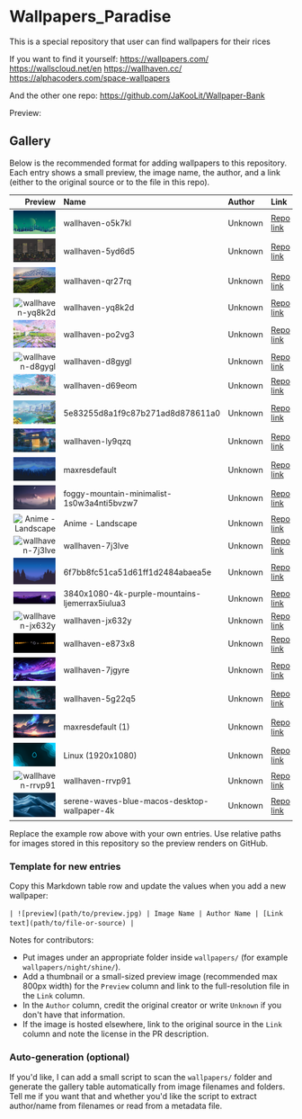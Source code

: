 # Wallpapers_Paradise
This is a special repository that user can find wallpapers for their rices


If you want to find it yourself:
https://wallpapers.com/
https://wallscloud.net/en
https://wallhaven.cc/
https://alphacoders.com/space-wallpapers

And the other one repo:
https://github.com/JaKooLit/Wallpaper-Bank

Preview:

## Gallery

Below is the recommended format for adding wallpapers to this repository. Each entry shows a small preview, the image name, the author, and a link (either to the original source or to the file in this repo).

| Preview | Name | Author | Link |
|---:|:---|:---|:---|
| ![wallhaven-o5k7kl](wallpapers/urban/wallhaven-o5k7kl.jpg) | wallhaven-o5k7kl | Unknown | [Repo link](wallpapers/urban/wallhaven-o5k7kl.jpg) |
| ![wallhaven-5yd6d5](wallpapers/urban/wallhaven-5yd6d5.png) | wallhaven-5yd6d5 | Unknown | [Repo link](wallpapers/urban/wallhaven-5yd6d5.png) |
| ![wallhaven-qr27rq](wallpapers/real/wallhaven-qr27rq.jpg) | wallhaven-qr27rq | Unknown | [Repo link](wallpapers/real/wallhaven-qr27rq.jpg) |
| ![wallhaven-yq8k2d](wallpapers/day/wallhaven-yq8k2d.png) | wallhaven-yq8k2d | Unknown | [Repo link](wallpapers/day/wallhaven-yq8k2d.png) |
| ![wallhaven-po2vg3](wallpapers/day/wallhaven-po2vg3.jpg) | wallhaven-po2vg3 | Unknown | [Repo link](wallpapers/day/wallhaven-po2vg3.jpg) |
| ![wallhaven-d8gygl](wallpapers/day/wallhaven-d8gygl.png) | wallhaven-d8gygl | Unknown | [Repo link](wallpapers/day/wallhaven-d8gygl.png) |
| ![wallhaven-d69eom](wallpapers/day/wallhaven-d69eom.jpg) | wallhaven-d69eom | Unknown | [Repo link](wallpapers/day/wallhaven-d69eom.jpg) |
| ![5e83255d8a1f9c87b271ad8d878611a0](wallpapers/day/5e83255d8a1f9c87b271ad8d878611a0.jpg) | 5e83255d8a1f9c87b271ad8d878611a0 | Unknown | [Repo link](wallpapers/day/5e83255d8a1f9c87b271ad8d878611a0.jpg) |
| ![wallhaven-ly9qzq](wallpapers/night/wallhaven-ly9qzq.jpg) | wallhaven-ly9qzq | Unknown | [Repo link](wallpapers/night/wallhaven-ly9qzq.jpg) |
| ![maxresdefault](wallpapers/night/maxresdefault.jpg) | maxresdefault | Unknown | [Repo link](wallpapers/night/maxresdefault.jpg) |
| ![foggy-mountain-minimalist](wallpapers/night/foggy-mountain-minimalist-1s0w3a4nti5bvzw7.jpg) | foggy-mountain-minimalist-1s0w3a4nti5bvzw7 | Unknown | [Repo link](wallpapers/night/foggy-mountain-minimalist-1s0w3a4nti5bvzw7.jpg) |
| ![Anime - Landscape](wallpapers/night/Anime%20-%20Landscape.jpeg) | Anime - Landscape | Unknown | [Repo link](wallpapers/night/Anime%20-%20Landscape.jpeg) |
| ![wallhaven-7j3lve](wallpapers/dawn/wallhaven-7j3lve.png) | wallhaven-7j3lve | Unknown | [Repo link](wallpapers/dawn/wallhaven-7j3lve.png) |
| ![6f7bb8fc51ca51d61ff1d2484abaea5e](wallpapers/night/6f7bb8fc51ca51d61ff1d2484abaea5e.jpg) | 6f7bb8fc51ca51d61ff1d2484abaea5e | Unknown | [Repo link](wallpapers/night/6f7bb8fc51ca51d61ff1d2484abaea5e.jpg) |
| ![3840x1080-4k-purple-mountains](wallpapers/night/3840x1080-4k-purple-mountains-ljemerrax5iulua3.jpg) | 3840x1080-4k-purple-mountains-ljemerrax5iulua3 | Unknown | [Repo link](wallpapers/night/3840x1080-4k-purple-mountains-ljemerrax5iulua3.jpg) |
| ![wallhaven-jx632y](wallpapers/dark/wallhaven-jx632y.jpg) | wallhaven-jx632y | Unknown | [Repo link](wallpapers/dark/wallhaven-jx632y.jpg) |
| ![wallhaven-e873x8](wallpapers/dark/wallhaven-e873x8.png) | wallhaven-e873x8 | Unknown | [Repo link](wallpapers/dark/wallhaven-e873x8.png) |
| ![wallhaven-7jgyre](wallpapers/night/shine/wallhaven-7jgyre.jpg) | wallhaven-7jgyre | Unknown | [Repo link](wallpapers/night/shine/wallhaven-7jgyre.jpg) |
| ![wallhaven-5g22q5](wallpapers/night/shine/wallhaven-5g22q5.png) | wallhaven-5g22q5 | Unknown | [Repo link](wallpapers/night/shine/wallhaven-5g22q5.png) |
| ![maxresdefault (1)](wallpapers/night/shine/maxresdefault%20(1).jpg) | maxresdefault (1) | Unknown | [Repo link](wallpapers/night/shine/maxresdefault%20(1).jpg) |
| ![Linux (1920x1080)](wallpapers/dark/linux/Linux%20(1920x1080).jpg) | Linux (1920x1080) | Unknown | [Repo link](wallpapers/dark/linux/Linux%20(1920x1080).jpg) |
| ![wallhaven-rrvp91](wallpapers/dark/abstract/wallhaven-rrvp91.jpg) | wallhaven-rrvp91 | Unknown | [Repo link](wallpapers/dark/abstract/wallhaven-rrvp91.jpg) |
| ![serene-waves-blue-macos-desktop-wallpaper-4k](wallpapers/dark/abstract/serene-waves-blue-macos-desktop-wallpaper-4k.jpg) | serene-waves-blue-macos-desktop-wallpaper-4k | Unknown | [Repo link](wallpapers/dark/abstract/serene-waves-blue-macos-desktop-wallpaper-4k.jpg) |

Replace the example row above with your own entries. Use relative paths for images stored in this repository so the preview renders on GitHub.

### Template for new entries

Copy this Markdown table row and update the values when you add a new wallpaper:

`| ![preview](path/to/preview.jpg) | Image Name | Author Name | [Link text](path/to/file-or-source) |`

Notes for contributors:
- Put images under an appropriate folder inside `wallpapers/` (for example `wallpapers/night/shine/`).
- Add a thumbnail or a small-sized preview image (recommended max 800px width) for the `Preview` column and link to the full-resolution file in the `Link` column.
- In the `Author` column, credit the original creator or write `Unknown` if you don't have that information.
- If the image is hosted elsewhere, link to the original source in the `Link` column and note the license in the PR description.

### Auto-generation (optional)
If you'd like, I can add a small script to scan the `wallpapers/` folder and generate the gallery table automatically from image filenames and folders. Tell me if you want that and whether you'd like the script to extract author/name from filenames or read from a metadata file.

